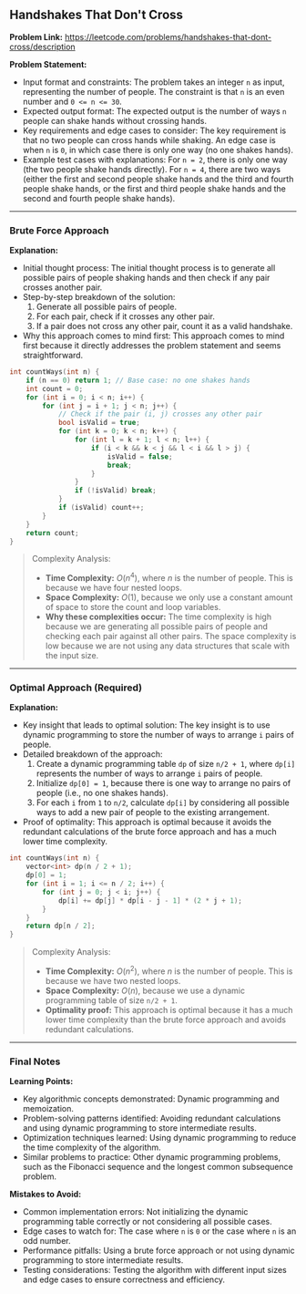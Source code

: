 ## Handshakes That Don't Cross
**Problem Link:** https://leetcode.com/problems/handshakes-that-dont-cross/description

**Problem Statement:**
- Input format and constraints: The problem takes an integer `n` as input, representing the number of people. The constraint is that `n` is an even number and `0 <= n <= 30`.
- Expected output format: The expected output is the number of ways `n` people can shake hands without crossing hands.
- Key requirements and edge cases to consider: The key requirement is that no two people can cross hands while shaking. An edge case is when `n` is `0`, in which case there is only one way (no one shakes hands).
- Example test cases with explanations: For `n = 2`, there is only one way (the two people shake hands directly). For `n = 4`, there are two ways (either the first and second people shake hands and the third and fourth people shake hands, or the first and third people shake hands and the second and fourth people shake hands).

---

### Brute Force Approach
**Explanation:**
- Initial thought process: The initial thought process is to generate all possible pairs of people shaking hands and then check if any pair crosses another pair.
- Step-by-step breakdown of the solution:
  1. Generate all possible pairs of people.
  2. For each pair, check if it crosses any other pair.
  3. If a pair does not cross any other pair, count it as a valid handshake.
- Why this approach comes to mind first: This approach comes to mind first because it directly addresses the problem statement and seems straightforward.

```cpp
int countWays(int n) {
    if (n == 0) return 1; // Base case: no one shakes hands
    int count = 0;
    for (int i = 0; i < n; i++) {
        for (int j = i + 1; j < n; j++) {
            // Check if the pair (i, j) crosses any other pair
            bool isValid = true;
            for (int k = 0; k < n; k++) {
                for (int l = k + 1; l < n; l++) {
                    if (i < k && k < j && l < i && l > j) {
                        isValid = false;
                        break;
                    }
                }
                if (!isValid) break;
            }
            if (isValid) count++;
        }
    }
    return count;
}
```

> Complexity Analysis:
> - **Time Complexity:** $O(n^4)$, where $n$ is the number of people. This is because we have four nested loops.
> - **Space Complexity:** $O(1)$, because we only use a constant amount of space to store the count and loop variables.
> - **Why these complexities occur:** The time complexity is high because we are generating all possible pairs of people and checking each pair against all other pairs. The space complexity is low because we are not using any data structures that scale with the input size.

---

### Optimal Approach (Required)
**Explanation:**
- Key insight that leads to optimal solution: The key insight is to use dynamic programming to store the number of ways to arrange `i` pairs of people.
- Detailed breakdown of the approach:
  1. Create a dynamic programming table `dp` of size `n/2 + 1`, where `dp[i]` represents the number of ways to arrange `i` pairs of people.
  2. Initialize `dp[0] = 1`, because there is one way to arrange no pairs of people (i.e., no one shakes hands).
  3. For each `i` from `1` to `n/2`, calculate `dp[i]` by considering all possible ways to add a new pair of people to the existing arrangement.
- Proof of optimality: This approach is optimal because it avoids the redundant calculations of the brute force approach and has a much lower time complexity.

```cpp
int countWays(int n) {
    vector<int> dp(n / 2 + 1);
    dp[0] = 1;
    for (int i = 1; i <= n / 2; i++) {
        for (int j = 0; j < i; j++) {
            dp[i] += dp[j] * dp[i - j - 1] * (2 * j + 1);
        }
    }
    return dp[n / 2];
}
```

> Complexity Analysis:
> - **Time Complexity:** $O(n^2)$, where $n$ is the number of people. This is because we have two nested loops.
> - **Space Complexity:** $O(n)$, because we use a dynamic programming table of size `n/2 + 1`.
> - **Optimality proof:** This approach is optimal because it has a much lower time complexity than the brute force approach and avoids redundant calculations.

---

### Final Notes

**Learning Points:**
- Key algorithmic concepts demonstrated: Dynamic programming and memoization.
- Problem-solving patterns identified: Avoiding redundant calculations and using dynamic programming to store intermediate results.
- Optimization techniques learned: Using dynamic programming to reduce the time complexity of the algorithm.
- Similar problems to practice: Other dynamic programming problems, such as the Fibonacci sequence and the longest common subsequence problem.

**Mistakes to Avoid:**
- Common implementation errors: Not initializing the dynamic programming table correctly or not considering all possible cases.
- Edge cases to watch for: The case where `n` is `0` or the case where `n` is an odd number.
- Performance pitfalls: Using a brute force approach or not using dynamic programming to store intermediate results.
- Testing considerations: Testing the algorithm with different input sizes and edge cases to ensure correctness and efficiency.